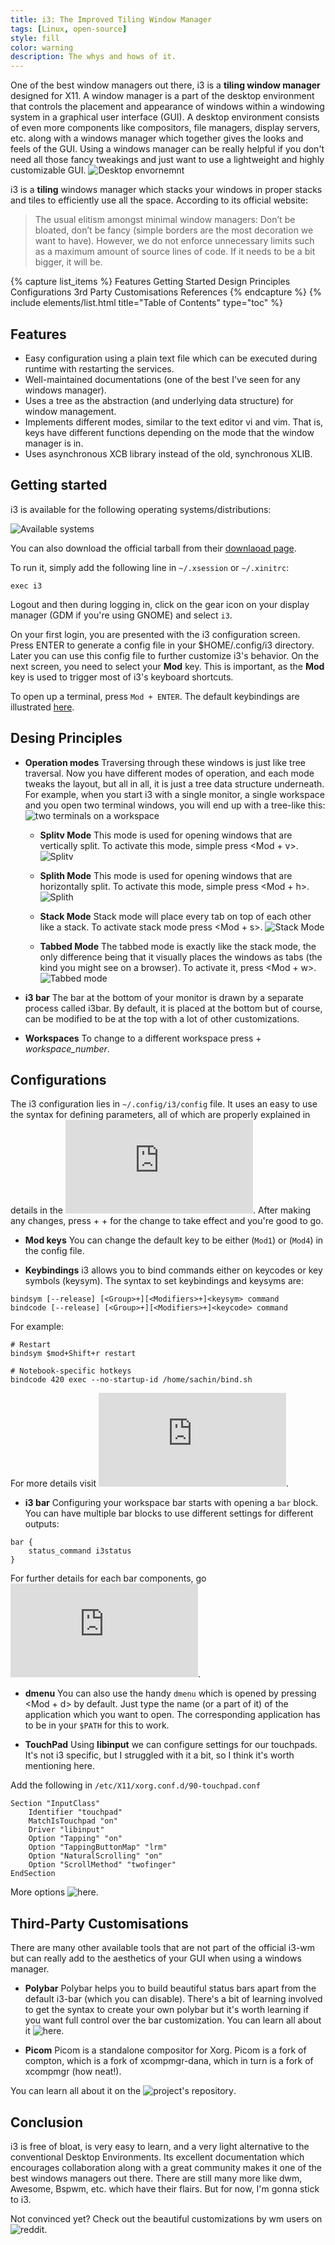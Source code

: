 ```yaml
---
title: i3: The Improved Tiling Window Manager
tags: [Linux, open-source]
style: fill
color: warning
description: The whys and hows of it.
---
```


One of the best window managers out there, i3 is a **tiling window manager** designed for X11. A window manager is a part of the desktop environment that controls the placement and appearance of windows within a windowing system in a graphical user interface (GUI). A desktop environment consists of even more components like compositors, file managers, display servers, etc. along with a windows manager which together gives the looks and feels of the GUI. Using a windows manager can be really helpful if you don't need all those fancy tweakings and just want to use a lightweight and highly customizable GUI. 
![Desktop envornemnt](https://i.stack.imgur.com/LZGBJ.png)

i3 is a **tiling** windows manager which stacks your windows in proper stacks and tiles to efficiently use all the space. According to its official website:

> The usual elitism amongst minimal window managers: Don’t be bloated, don’t be fancy (simple borders are the most decoration we want to have). 
However, we do not enforce unnecessary limits such as a maximum amount of source lines of code. If it needs to be a bit bigger, it will be.

{% capture list_items %}
Features
Getting Started
Design Principles
Configurations
3rd Party Customisations
References
{% endcapture %}
{% include elements/list.html title="Table of Contents" type="toc" %}

## Features 
- Easy configuration using a plain text file which can be executed during runtime with restarting the services.
- Well-maintained documentations (one of the best I've seen for any windows manager). 
- Uses a tree as the abstraction (and underlying data structure) for window management.
- Implements different modes, similar to the text editor vi and vim. That is, keys have different functions depending on the mode that the window manager is in.
- Uses asynchronous XCB library instead of the old, synchronous XLIB.

## Getting started
i3 is available for the following operating systems/distributions:

![Available systems](../assets/i3wm.png "Available systems")

You can also download the official tarball from their [downlaoad page](https://i3wm.org/downloads/).

To run it, simply add the following line in  `~/.xsession` or `~/.xinitrc`:
```
exec i3
```

Logout and then during logging in, click on the gear icon on your display manager (GDM if you're using GNOME) and select `i3`.

On your first login, you are presented with the i3 configuration screen. Press ENTER to generate a config file in your $HOME/.config/i3 directory. Later you can use this config file to further customize i3's behavior. On the next screen, you need to select your **Mod** key. This is important, as the **Mod** key is used to trigger most of i3's keyboard shortcuts.

To open up a terminal, press `Mod + ENTER`.
The default keybindings are illustrated [here](https://i3wm.org/docs/userguide.html#_default_keybindings).

## Desing Principles

- **Operation modes**
Traversing through these windows is just like tree traversal. Now you have different modes of operation, and each mode tweaks the layout, but all in all, it is just a tree data structure underneath. For example, when you start i3 with a single monitor, a single workspace and you open two terminal windows, you will end up with a tree-like this:
![two terminals on a workspace](https://i3wm.org/docs/tree-layout2.png)

  - **Splitv Mode**
  This mode is used for opening windows that are vertically split. To activate this mode, simple press <Mod + v>. 
  ![Splitv](../assets/splitv.png "Splitv")
  
  - **Splith Mode**
  This mode is used for opening windows that are horizontally split. To activate this mode, simple press <Mod + h>.
  ![Splith](../assets/splith.png "Splith")

  - **Stack Mode**
  Stack mode will place every tab on top of each other like a stack. To activate stack mode press <Mod + s>.
  ![Stack Mode](../assets/stack-mode.png "Stack Mode")

  - **Tabbed Mode**
  The tabbed mode is exactly like the stack mode, the only difference being that it visually places the windows as tabs (the kind you might see on a browser). To activate it, press <Mod + w>.
  ![Tabbed mode](../assets/tabbed-mode.png "Tabbed mode")

- **i3 bar**
The bar at the bottom of your monitor is drawn by a separate process called i3bar. By default, it is placed at the bottom but of course, can be modified to be at the top with a lot of other customizations.

- **Workspaces**
To change to a different workspace press <Mod> + *workspace_number*. 

## Configurations
The i3 configuration lies in `~/.config/i3/config` file. It uses an easy to use the syntax for defining parameters, all of which are properly explained in details in the ![officail documentation](https://i3wm.org/docs/userguide.html). After making any changes, press <Mod> + <Shift> + <r> for the change to take effect and you're good to go.

- **Mod keys**
You can change the default <Mod> key to be either <Alt> (`Mod1`) or <Windows> (`Mod4`) in the config file.

- **Keybindings**
i3 allows you to bind commands either on keycodes or key symbols (keysym). The syntax to set keybindings and keysyms are:

```
bindsym [--release] [<Group>+][<Modifiers>+]<keysym> command
bindcode [--release] [<Group>+][<Modifiers>+]<keycode> command
```

For example:

```
# Restart
bindsym $mod+Shift+r restart

# Notebook-specific hotkeys
bindcode 420 exec --no-startup-id /home/sachin/bind.sh
```

For more details visit ![here](https://i3wm.org/docs/userguide.html#keybindings).

- **i3 bar**
Configuring your workspace bar starts with opening a `bar` block. You can have multiple bar blocks to use different settings for different outputs:

```
bar {
    status_command i3status
}
```
For further details for each bar components, go ![here](https://i3wm.org/docs/userguide.html#_configuring_i3bar).

- **dmenu**
You can also use the handy `dmenu` which is opened by pressing <Mod + d> by default. Just type the name (or a part of it) of the application which you want to open. The corresponding application has to be in your `$PATH` for this to work.

- **TouchPad**
Using **libinput** we can configure settings for our touchpads. It's not i3 specific, but I struggled with it a bit, so I think it's worth mentioning here.

Add the following in `/etc/X11/xorg.conf.d/90-touchpad.conf`

```
Section "InputClass"
    Identifier "touchpad"
    MatchIsTouchpad "on"
    Driver "libinput"
    Option "Tapping" "on"
    Option "TappingButtonMap" "lrm"
    Option "NaturalScrolling" "on"
    Option "ScrollMethod" "twofinger"
EndSection
```

More options ![here](https://jlk.fjfi.cvut.cz/arch/manpages/man/libinput.4).

## Third-Party Customisations
There are many other available tools that are not part of the official i3-wm but can really add to the aesthetics of your GUI when using a windows manager.

- **Polybar**
Polybar helps you to build beautiful status bars apart from the default i3-bar (which you can disable). There's a bit of learning involved to get the syntax to create your own polybar but it's worth learning if you want full control over the bar customization. You can learn all about it ![here](https://github.com/polybar/polybar/wiki).

- **Picom**
Picom is a standalone compositor for Xorg. Picom is a fork of compton, which is a fork of xcompmgr-dana, which in turn is a fork of xcompmgr (how neat!).

You can learn all about it on the ![project's repository](https://github.com/yshui/picom).

## Conclusion
i3 is free of bloat, is very easy to learn, and a very light alternative to the conventional Desktop Environments. Its excellent documentation which encourages collaboration along with a great community makes it one of the best windows managers out there. There are still many more like dwm, Awesome, Bspwm, etc. which have their flairs. But for now, I'm gonna stick to i3.

Not convinced yet? Check out the beautiful customizations by wm users on ![reddit](https://www.reddit.com/r/unixporn/).